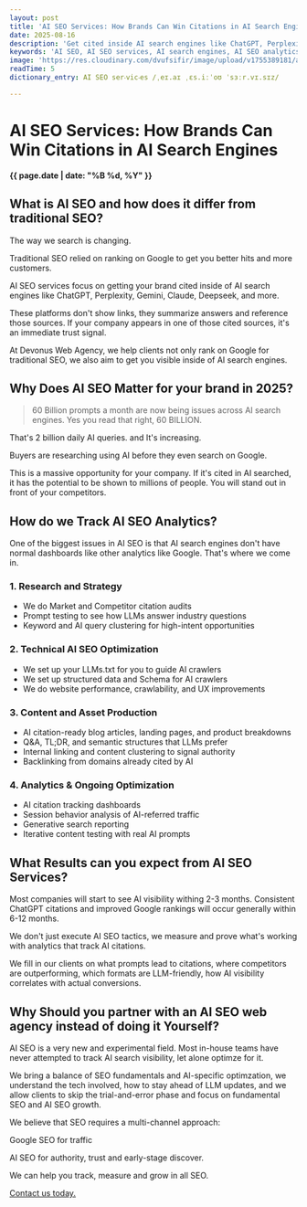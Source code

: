 ```yaml
---
layout: post
title: 'AI SEO Services: How Brands Can Win Citations in AI Search Engines'
date: 2025-08-16
description: 'Get cited inside AI search engines like ChatGPT, Perplexity, Gemini, Claude, and DeepSeek with AI SEO services. Learn how Devonus Web Agency tracks AI search analytics and how we can get you referenced in generative answers.'
keywords: 'AI SEO, AI SEO services, AI search engines, AI SEO analytics, ChatGPT SEO, SaaS SEO, Fintech SEO, AI search optimization, multi-channel SEO, generative search optimization, AI citations'
image: 'https://res.cloudinary.com/dvufsifir/image/upload/v1755389181/ai-seo-services.webp'
readTime: 5
dictionary_entry: AI SEO ser‧vic‧es /ˌeɪ.aɪ ˌɛs.iːˈoʊ ˈsɜːr.vɪ.sɪz/

---
```


# AI SEO Services: How Brands Can Win Citations in AI Search Engines

**{{ page.date | date: "%B %d, %Y" }}**

## What is AI SEO and how does it differ from traditional SEO?

The way we search is changing.

Traditional SEO relied on ranking on Google to get you better hits and more customers.

AI SEO services focus on getting your brand cited inside of AI search engines like ChatGPT, Perplexity, Gemini, Claude, Deepseek, and more.

These platforms don't show links, they summarize answers and reference those sources. If your company appears in one of those cited sources, it's an immediate trust signal.

At Devonus Web Agency, we help clients not only rank on Google for traditional SEO, we also aim to get you visible inside of AI search engines.

## Why Does AI SEO Matter for your brand in 2025?

> 60 Billion prompts a month are now being issues across AI search engines. Yes you read that right, 60 BILLION.

That's 2 billion daily AI queries. and It's increasing.

Buyers are researching using AI before they even search on Google.

This is a massive opportunity for your company. If it's cited in AI searched, it has the potential to be shown to millions of people. You will stand out in front of your competitors.

## How do we Track AI SEO Analytics?

One of the biggest issues in AI SEO is that AI search engines don't have normal dashboards like other analytics like Google. That's where we come in.

### 1. Research and Strategy

- We do Market and Competitor citation audits
- Prompt testing to see how LLMs answer industry questions
- Keyword and AI query clustering for high-intent opportunities

### 2. Technical AI SEO Optimization

- We set up your LLMs.txt for you to guide AI crawlers
- We set up structured data and Schema for AI crawlers
- We do website performance, crawlability, and UX improvements

### 3. Content and Asset Production

- AI citation-ready blog articles, landing pages, and product breakdowns
- Q&A, TL;DR, and semantic structures that LLMs prefer
- Internal linking and content clustering to signal authority
- Backlinking from domains already cited by AI

### 4. Analytics & Ongoing Optimization

- AI citation tracking dashboards
- Session behavior analysis of AI-referred traffic
- Generative search reporting
- Iterative content testing with real AI prompts

## What Results can you expect from AI SEO Services?

Most companies will start to see AI visibility withing 2-3 months. Consistent ChatGPT citations and improved Google rankings will occur generally within 6-12 months.

We don't just execute AI SEO tactics, we measure and prove what's working with analytics that track AI citations.

We fill in our clients on what prompts lead to citations, where competitors are outperforming, which formats are LLM-friendly, how AI visibility correlates with actual conversions.

## Why Should you partner with an AI SEO web agency instead of doing it Yourself?

AI SEO is a very new and experimental field. Most in-house teams have never attempted to track AI search visibility, let alone optimze for it.

We bring a balance of SEO fundamentals and AI-specific optimzation, we understand the tech involved, how to stay ahead of LLM updates, and we allow clients to skip the trial-and-error phase and focus on fundamental SEO and AI SEO growth.

We believe that SEO requires a multi-channel approach:

Google SEO for traffic

AI SEO for authority, trust and early-stage discover.

We can help you track, measure and grow in all SEO.

<a href="https://devonus.com/#contact" target="_blank" rel="noopener noreferrer" class="cta-button">
  Contact us today.
</a>
